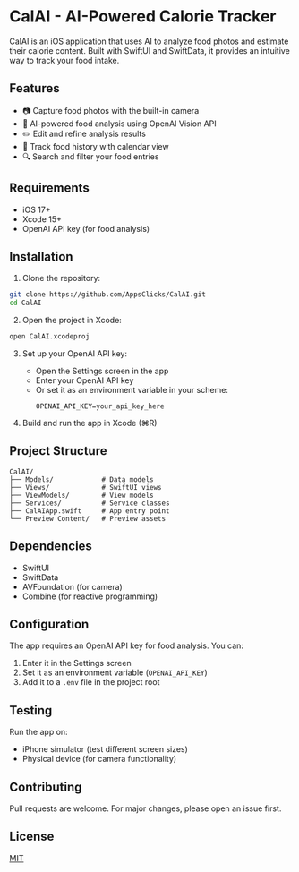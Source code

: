 # CalAI - AI-Powered Calorie Tracker

CalAI is an iOS application that uses AI to analyze food photos and estimate their calorie content. Built with SwiftUI and SwiftData, it provides an intuitive way to track your food intake.

## Features
- 📷 Capture food photos with the built-in camera
- 🤖 AI-powered food analysis using OpenAI Vision API
- ✏️ Edit and refine analysis results
- 📅 Track food history with calendar view
- 🔍 Search and filter your food entries

## Requirements
- iOS 17+
- Xcode 15+
- OpenAI API key (for food analysis)

## Installation
1. Clone the repository:
```bash
git clone https://github.com/AppsClicks/CalAI.git
cd CalAI
```

2. Open the project in Xcode:
```bash
open CalAI.xcodeproj
```

3. Set up your OpenAI API key:
   - Open the Settings screen in the app
   - Enter your OpenAI API key
   - Or set it as an environment variable in your scheme:
     ```
     OPENAI_API_KEY=your_api_key_here
     ```

4. Build and run the app in Xcode (⌘R)

## Project Structure
```
CalAI/
├── Models/            # Data models
├── Views/             # SwiftUI views
├── ViewModels/        # View models
├── Services/          # Service classes
├── CalAIApp.swift     # App entry point
└── Preview Content/   # Preview assets
```

## Dependencies
- SwiftUI
- SwiftData
- AVFoundation (for camera)
- Combine (for reactive programming)

## Configuration
The app requires an OpenAI API key for food analysis. You can:
1. Enter it in the Settings screen
2. Set it as an environment variable (`OPENAI_API_KEY`)
3. Add it to a `.env` file in the project root

## Testing
Run the app on:
- iPhone simulator (test different screen sizes)
- Physical device (for camera functionality)

## Contributing
Pull requests are welcome. For major changes, please open an issue first.

## License
[MIT](https://choosealicense.com/licenses/mit/)
